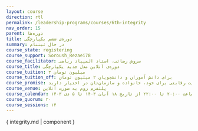 ```yaml
---
layout: course
direction: rtl
permalink: /leadership-programs/courses/6th-integrity
nav_order: 15
parent: دوره‌ها
title: دوره‌ی ششم یکپارچگی
summary: در حال ثبتنام
course_state: registering
course_support: Soroush_Rezaei78
course_facilitator: سروش رضائی، استاد المپیاد ریاضی
course_title: دوره‌ی آنلاین مدل جدید یکپارچگی
course_tuition: ۳ میلیون تومان
course_tuition_off: برای دانش آموزان و دانشجویان ۲ میلیون تومان
course_promise: شما این دوره را در حالی ترک خواهید کرد که یک مسیر عملی برای افزایش چشمگیر بهره‌وری، کیفیت زندگی، ایجاد ارزش و مزیت رقابتی برای خود، خانواده و سازمان‌تان در اختیار دارید.
course_venue: پلتفرم زوم به صورت آنلاین
course_calendar: شنبه‌ها و چهارشنبه‌ها، ساعت ۲۰:۰۰ تا ۲۲:۰۰ از تاریخ ۱۸ آبان ۱۴۰۳ تا ۵ دی ۱۴۰۳
course_quorum: ۲۰
course_sessions: ۱۴
---
```


{ integrity.md | component }
